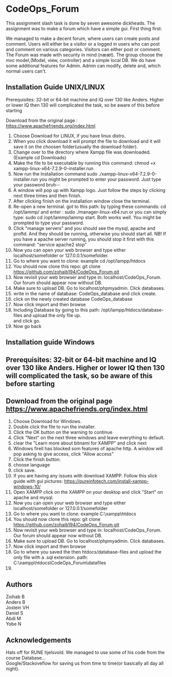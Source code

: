 # CodeOps_Forum

This assignment slash task is done by seven awesome dickheads.
The assignment was to make a forum which have a simple gui.
First thing first:


We managed to make a decent forum, where users can create posts and comment.
Users will either be a visitor or a logged in users who can post and comment on various categories.
Visitors can either post or comment. The Forum was made with security in mind (nææt).
The group choose the mvc model,(Model, view, controller) and a simple local DB. We do have some additional features for Admin. Admin can modify, delete and, which normal users can't.   



Installation Guide UNIX/LINUX  
---------
Prerequisites: 32-bit or 64-bit machine and IQ over 130 like Anders.
Higher or lower IQ then 130 will complicated the task, so be aware of this before starting

Download  from the original page :  https://www.apachefriends.org/index.html
1. Choose Download  for LINUX, if you have linux distro.
2. When you click download it will prompt the  file to download and it will
save it on the choosen folder(usually the download folder).
3. Change over to the directory where Xampp file was downloaded. (Example cd Downloads)
4. Make the file to be executable by running this command:
 chmod +x xampp-linux-x64-7.2.9-0-installer.run﻿
5. Now run the Installation command sudo ./xampp-linux-x64-7.2.9-0-installer.run
  you might be prompted to enter your password. Just type your password bruh--
6. A window will pop up with Xampp logo. Just follow the steps by clicking next
   three times and then finish.
7. After clicking finish on the installation window close the terminal.
8. Re-open a new terminal. got to this path: by typing these commands:
    cd /opt/lammp/ and enter : sudo ./manager-linux-x64.run or you can simply type:
    sudo cd /opt/lammp/lammp start. Both works well. You might be prompted to type your
    password.
9.  Click "manage servers" and you should see the mysql, apache and proftd. And
    they should be running, otherwise you should start all. NB! If you have a apache
    server running, you should stop it first with this command: "service apache2 stop"
10.  Now you can open your web browser and type either localhost/somefolder or
      127.0.0.1/somefolder.
11. Go to where you want to clone: example cd /opt/lampp/htdocs
12. You should now clone this repo: git clone https://github.com/zohaib194/CodeOps_Forum.git
13. Now revisit your web browser and type in: localhost/CodeOps_Forum. Our forum should appear now without DB.
14. Make sure to upload DB. Go to localhost/phpmyadmin. Click databases.
15. write in the name of database: CodeOps_database and click create.
16. click on the newly created database CodeOps_database
17. Now click import and then browse
18. Including Database by going to this path:  /opt/lampp/htdocs/database-files and upload the only file up.   
and click go.
19. Now go back

Installation guide Windows       
--------
Prerequisites: 32-bit or 64-bit machine and IQ over 130 like Anders.
Higher or lower IQ then 130 will complicated the task, so be aware of this before starting
----
Download  from the original page https://www.apachefriends.org/index.html
----
1. Choose Download  for Windows.
2. Double click the file to run the installer.
3. Click the OK button on the warning to continue
4. Click "Next" on the next three windows and leave everything to default.
5. clear the "Learn more about bitnami for XAMPP" and click next
6. Windows firell has blocked som features of apache http. A window
   will pop asking to give access, click "Allow access"
7. Click the finish button.
8. choose language
9. click save.
10. If you are having any issues with download XAMPP. Follow this slick guide with gui pictures: https://pureinfotech.com/install-xampp-windows-10/
11. Open XAMPP click on the XAMPP on your desktop and click "Start" on apache and mysql.
12. Now you can open your web browser and type either localhost/somefolder or
      127.0.0.1/somefolder
13. Go to where you want to clone: example C:\xampp\htdocs
14. You should now clone this repo: git clone https://github.com/zohaib194/CodeOps_Forum.git
15. Now revisit your web browser and type in: localhost/CodeOps_Forum. Our forum should appear now without DB.
16. Make sure to upload DB. Go to localhost/phpmyadmin. Click databases.
17.  Now click import and then browse
18. Go to where you saved the  then htdocs/database-files and upload the only file with a .sql extension. path: C:\xampp\htdocs\CodeOps_Forum\datafiles
19.




Authors
------
Zoihab B  
Anders B  
Jostein VH  
Daniel S  
Abdi  M  
Yobe  N  



Acknowledgements
--------
Hats off for RUNE hjelsvold. We managed to use some of his code from the course Database...  
Google/Stackoveflow for saving us from time to time(or basically all day all night).  
